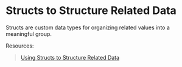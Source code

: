 #  Structs to Structure Related Data

 Structs are custom data types for organizing related values into a meaningful group. 



Resources:

>[Using Structs to Structure Related Data](https://book.cairo-lang.org/ch05-00-using-structs-to-structure-related-data.html)